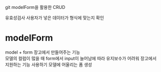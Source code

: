 git modelForm을 활용한 CRUD

유효성검사 사용자가 넣은 데이터가 형식에 맞는지 확인

# modelForm 
model + form  장고에서 만들어주는 기능   
모델의 컬럼이 많을 때 form에서 input이 늘어남에 따라 유지보수가 어려워 장고에서 지원하는 기능 사용하기  모델에 어울리는 폼 생성

